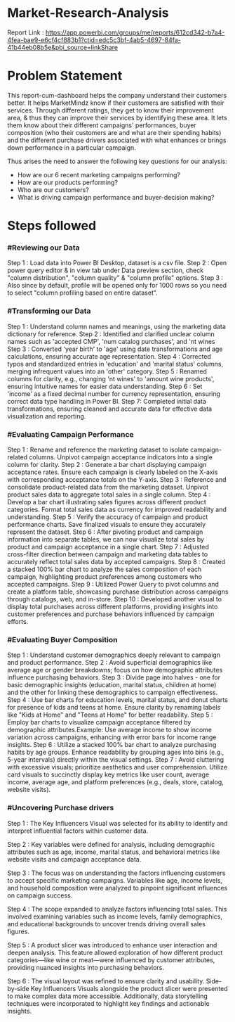 # Market-Research-Analysis

Report Link : https://app.powerbi.com/groups/me/reports/612cd342-b7a4-4fea-bae9-e6cf4cf883b1?ctid=edc5c3bf-4ab5-4697-84fa-41b44eb08b5e&pbi_source=linkShare

# Problem Statement

This report-cum-dashboard helps the company understand their customers better. It helps MarketMindz know if their customers are satisfied with their services. Through different ratings, they get to know their improvement area, & thus they can improve their services by identifying these area. It lets them know about their different campaigns' performances, buyer composition (who their customers are and what are their spending habits) and the different purchase drivers associated with what enhances or brings down performance in a particular campaign.

Thus arises the need to answer the following key questions for our analysis:

* How are our 6 recent marketing campaigns performing?
* How are our products performing?
* Who are our customers?
* What is driving campaign performance and buyer-decision making?


# Steps followed

### #Reviewing our Data

Step 1 : Load data into Power BI Desktop, dataset is a csv file.
Step 2 : Open power query editor & in view tab under Data preview section, check "column distribution", "column quality" & "column profile" options.
Step 3 : Also since by default, profile will be opened only for 1000 rows so you need to select "column profiling based on entire dataset".

### #Transforming our Data

Step 1 : Understand column names and meanings, using the marketing data dictionary for reference.
Step 2 : Identified and clarified unclear column names such as 'accepted CMP', 'num catalog purchases', and 'nt wines
Step 3 : Converted 'year birth' to 'age' using date transformations and age calculations, ensuring accurate age representation.
Step 4 : Corrected typos and standardized entries in 'education' and 'marital status' columns, merging infrequent values into an 'other' category.
Step 5 : Renamed columns for clarity, e.g., changing 'nt wines' to 'amount wine products', ensuring intuitive names for easier data understanding.
Step 6 : Set 'income' as a fixed decimal number for currency representation, ensuring correct data type handling in Power BI.
Step 7: Completed initial data transformations, ensuring cleaned and accurate data for effective data visualization and reporting.

### #Evaluating Campaign Performance

Step 1 : Rename and reference the marketing dataset to isolate campaign-related columns. Unpivot campaign acceptance indicators into a single column for clarity.
Step 2 : Generate a bar chart displaying campaign acceptance rates. Ensure each campaign is clearly labeled on the X-axis with corresponding acceptance totals on the Y-axis.
Step 3 : Reference and consolidate product-related data from the marketing dataset. Unpivot product sales data to aggregate total sales in a single column.
Step 4 : Develop a bar chart illustrating sales figures across different product categories. Format total sales data as currency for improved readability and understanding.
Step 5 : Verify the accuracy of campaign and product performance charts. Save finalized visuals to ensure they accurately represent the dataset.
Step 6 : After pivoting product and campaign information into separate tables, we can now visualize total sales by product and campaign acceptance in a single chart.
Step 7 : Adjusted cross-filter direction between campaign and marketing data tables to accurately reflect total sales data by accepted campaigns.
Step 8 : Created a stacked 100% bar chart to analyze the sales composition of each campaign, highlighting product preferences among customers who accepted campaigns.
Step 9 : Utilized Power Query to pivot columns and create a platform table, showcasing purchase distribution across campaigns through catalogs, web, and in-store.
Step 10 : Developed another visual to display total purchases across different platforms, providing insights into customer preferences and purchase behaviors influenced by campaign efforts.

### #Evaluating Buyer Composition

Step 1 : Understand customer demographics deeply relevant to campaign and product performance.
Step 2 : Avoid superficial demographics like average age or gender breakdowns; focus on how demographic attributes influence purchasing behaviors.
Step 3 : Divide page into halves - one for basic demographic insights (education, marital status, children at home) and the other for linking these demographics to campaign effectiveness.
Step 4 : Use bar charts for education levels, marital status, and donut charts for presence of kids and teens at home. Ensure clarity by renaming labels like "Kids at Home" and "Teens at Home" for better readability.
Step 5 : Employ bar charts to visualize campaign acceptance filtered by demographic attributes.Example: Use average income to show income variation across campaigns, enhancing with error bars for income range insights.
Step 6 : Utilize a stacked 100% bar chart to analyze purchasing habits by age groups. Enhance readability by grouping ages into bins (e.g., 5-year intervals) directly within the visual settings.
Step 7 : Avoid cluttering with excessive visuals; prioritize aesthetics and user comprehension. Utilize card visuals to succinctly display key metrics like user count, average income, average age, and platform preferences (e.g., deals, store, catalog, website visits).

### #Uncovering Purchase drivers

Step 1 : The Key Influencers Visual was selected for its ability to identify and interpret influential factors within customer data.

Step 2 : Key variables were defined for analysis, including demographic attributes such as age, income, marital status, and behavioral metrics like website visits and campaign acceptance data.

Step 3 : The focus was on understanding the factors influencing customers to accept specific marketing campaigns. Variables like age, income levels, and household composition were analyzed to pinpoint significant influences on campaign success.

Step 4 : The scope expanded to analyze factors influencing total sales. This involved examining variables such as income levels, family demographics, and educational backgrounds to uncover trends driving overall sales figures.

Step 5 : A product slicer was introduced to enhance user interaction and deepen analysis. This feature allowed exploration of how different product categories—like wine or meat—were influenced by customer attributes, providing nuanced insights into purchasing behaviors.

Step 6 : The visual layout was refined to ensure clarity and usability. Side-by-side Key Influencers Visuals alongside the product slicer were presented to make complex data more accessible. Additionally, data storytelling techniques were incorporated to highlight key findings and actionable insights.

